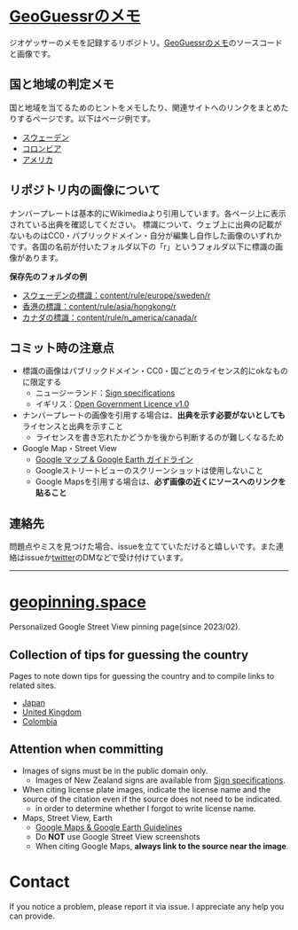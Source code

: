 
# [GeoGuessrのメモ](https://geopinning.space/)

ジオゲッサーのメモを記録するリポジトリ。[GeoGuessrのメモ](https://geopinning.space/)のソースコードと画像です。

## 国と地域の判定メモ

国と地域を当てるためのヒントをメモしたり、関連サイトへのリンクをまとめたりするページです。以下はページ例です。

- [スウェーデン](https://geopinning.space/rule/europe/finland/)
- [コロンビア](https://geopinning.space/rule/cs_america/colombia/)
- [アメリカ](https://geopinning.space/rule/n_america/usa/)

## リポジトリ内の画像について

ナンバープレートは基本的にWikimediaより引用しています。各ページ上に表示されている出典を確認してください。
標識について、ウェブ上に出典の記載がないものはCC0・パブリックドメイン・自分が編集し自作した画像のいずれかです。各国の名前が付いたフォルダ以下の「r」というフォルダ以下に標識の画像があります。

**保存先のフォルダの例**

- [スウェーデンの標識：content/rule/europe/sweden/r](https://github.com/nanjakorewa/GeoGuessrTips/tree/main/content/rule/europe/sweden/r)
- [香港の標識：content/rule/asia/hongkong/r](https://github.com/nanjakorewa/GeoGuessrTips/tree/main/content/rule/asia/hongkong/r)
- [カナダの標識：content/rule/n_america/canada/r](https://github.com/nanjakorewa/GeoGuessrTips/tree/main/content/rule/n_america/canada/r)

## コミット時の注意点

- 標識の画像はパブリックドメイン・CC0・国ごとのライセンス的にokなものに限定する
  - ニュージーランド：[Sign specifications](https://www.nzta.govt.nz/resources/traffic-control-devices-manual/sign-specifications/)
  - イギリス：[Open Government Licence v1.0](http://nationalarchives.gov.uk/doc/open-government-licence/version/1/)
- ナンバープレートの画像を引用する場合は、**出典を示す必要がないとしても**ライセンスと出典を示すこと
  - ライセンスを書き忘れたかどうかを後から判断するのが難しくなるため
- Google Map・Street View
  - [Google マップ & Google Earth ガイドライン](https://www.google.com/intl/ja_ALL/permissions/geoguidelines/)
  - Googleストリートビューのスクリーンショットは使用しないこと
  - Google Mapsを引用する場合は、**必ず画像の近くにソースへのリンクを貼ること**

## 連絡先

問題点やミスを見つけた場合、issueを立てていただけると嬉しいです。また連絡はissueか[twitter](https://twitter.com/nanjakorewa)のDMなどで受け付けています。

<hr />

# [geopinning.space](https://geopinning.space/)

Personalized Google Street View pinning page(since 2023/02).


## Collection of tips for guessing the country

Pages to note down tips for guessing the country and to compile links to related sites.

- [Japan](https://geopinning.space/rule/asia/japan/)
- [United Kingdom](https://geopinning.space/rule/europe/united-kingdom/)
- [Colombia](https://geopinning.space/rule/cs_america/colombia/)

## Attention when committing

- Images of signs must be in the public domain only.
  - Images of New Zealand signs are available from [Sign specifications](https://www.nzta.govt.nz/resources/traffic-control-devices-manual/sign-specifications/).
- When citing license plate images, indicate the license name and the source of the citation even if the source does not need to be indicated.
  - in order to determine whether I forgot to write license name.
- Maps, Street View, Earth
  - [Google Maps & Google Earth Guidelines](https://www.google.com/intl/ja_ALL/permissions/geoguidelines/)
  - Do **NOT** use Google Street View screenshots
  - When citing Google Maps, **always link to the source near the image**.

# Contact

If you notice a problem, please report it via issue. I appreciate any help you can provide.
